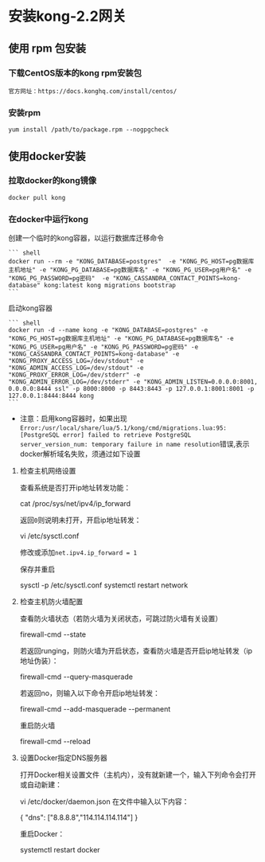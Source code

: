 # 安装kong-2.2网关

## 使用 rpm 包安装

### 下载CentOS版本的kong rpm安装包

    官方网址：https://docs.konghq.com/install/centos/

### 安装rpm

    yum install /path/to/package.rpm --nogpgcheck

## 使用docker安装

### 拉取docker的kong镜像

    docker pull kong

### 在docker中运行kong

创建一个临时的kong容器，以运行数据库迁移命令

    ``` shell
    docker run --rm -e "KONG_DATABASE=postgres"  -e "KONG_PG_HOST=pg数据库主机地址" -e "KONG_PG_DATABASE=pg数据库名" -e "KONG_PG_USER=pg用户名" -e "KONG_PG_PASSWORD=pg密码"  -e "KONG_CASSANDRA_CONTACT_POINTS=kong-database" kong:latest kong migrations bootstrap
    ```

启动kong容器

    ``` shell
    docker run -d --name kong -e "KONG_DATABASE=postgres" -e "KONG_PG_HOST=pg数据库主机地址" -e "KONG_PG_DATABASE=pg数据库名" -e "KONG_PG_USER=pg用户名" -e "KONG_PG_PASSWORD=pg密码" -e "KONG_CASSANDRA_CONTACT_POINTS=kong-database" -e "KONG_PROXY_ACCESS_LOG=/dev/stdout" -e "KONG_ADMIN_ACCESS_LOG=/dev/stdout" -e "KONG_PROXY_ERROR_LOG=/dev/stderr" -e "KONG_ADMIN_ERROR_LOG=/dev/stderr" -e "KONG_ADMIN_LISTEN=0.0.0.0:8001, 0.0.0.0:8444 ssl" -p 8000:8000 -p 8443:8443 -p 127.0.0.1:8001:8001 -p 127.0.0.1:8444:8444 kong
    ```

* 注意：启用kong容器时，如果出现`Error:/usr/local/share/lua/5.1/kong/cmd/migrations.lua:95: [PostgreSQL error] failed to retrieve PostgreSQL server_version_num: temporary failure in name resolution`错误,表示docker解析域名失败，须通过如下设置

1. 检查主机网络设置

    查看系统是否打开ip地址转发功能：

    cat /proc/sys/net/ipv4/ip_forward

    返回`0`则说明未打开，开启ip地址转发：

    vi /etc/sysctl.conf

    修改或添加`net.ipv4.ip_forward = 1`

    保存并重启

    sysctl -p /etc/sysctl.conf
    systemctl restart network

2. 检查主机防火墙配置

    查看防火墙状态（若防火墙为关闭状态，可跳过防火墙有关设置）

    firewall-cmd --state

    若返回runging，则防火墙为开启状态，查看防火墙是否开启ip地址转发（ip地址伪装）：

    firewall-cmd --query-masquerade

    若返回no，则输入以下命令开启ip地址转发：

    firewall-cmd --add-masquerade --permanent

    重启防火墙

    firewall-cmd --reload

3. 设置Docker指定DNS服务器

    打开Docker相关设置文件（主机内），没有就新建一个，输入下列命令会打开或自动新建：

    vi /etc/docker/daemon.json
    在文件中输入以下内容：

    {
        "dns": ["8.8.8.8","114.114.114.114"]
    }

    重启Docker：

    systemctl restart docker
